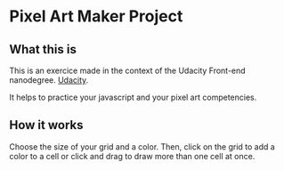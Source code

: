 # Pixel Art Maker Project

## What this is

This is an exercice made in the context of the Udacity Front-end nanodegree.
[Udacity](https://classroom.udacity.com/).

It helps to practice your javascript and your pixel art competencies.

## How it works

Choose the size of your grid and a color. Then, click on the grid to add a color to a cell or click and drag to draw more than one cell at once.
